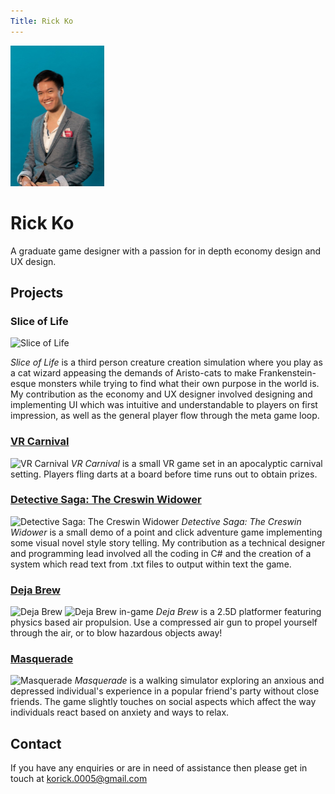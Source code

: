 ```yaml
---
Title: Rick Ko
---
```


<html>
  <head>
    <title>Rick Ko</title>
  </head>
  <body>

<img align="centre" width="150.25" height="225" src="https://raw.githubusercontent.com/KoRick95/rkdesign/main/RickKo.png" alt="This is me">

<h1>Rick Ko</h1>
A graduate game designer with a passion for in depth economy design and UX design.

<h2>Projects</h2>
<h3>Slice of Life<br> </h3>
<img align="centre" width="496.1" height="701.6" src="https://github.com/KoRick95/sliceoflifeweb/blob/main/SliceofLife.jpg?raw=true" alt="Slice of Life"> <br>

<i>Slice of Life</i> is a third person creature creation simulation where you play as a cat wizard appeasing the demands of Aristo-cats to make Frankenstein-esque monsters while trying to find what their own purpose in the world is. My contribution as the economy and UX designer involved designing and implementing UI which was intuitive and understandable to players on first impression, as well as the general player flow through the meta game loop.

<h3><a href="https://koshifu.itch.io/vr-carnival"> VR Carnival</a> <br> </h3>
<img align="centre" src="https://img.itch.zone/aW1hZ2UvODM2NjM1LzQ2ODkxNTQucG5n/original/HnmrJE.png" alt="VR Carnival">
<i>VR Carnival</i> is a small VR game set in an apocalyptic carnival setting. Players fling darts at a board before time runs out to obtain prizes.

<h3><a href="https://armgarr.itch.io/detective-saga-the-creswin-widower"> Detective Saga: The Creswin Widower</a> <br> </h3>
<img align="centre" src="https://img.itch.zone/aW1hZ2UvNjQ5NTA1LzM0ODI5ODEucG5n/original/jPT0lg.png" alt="Detective Saga: The Creswin Widower">
<i>Detective Saga: The Creswin Widower</i> is a small demo of a point and click adventure game implementing some visual novel style story telling. My contribution as a technical designer and programming lead involved all the coding in C# and the creation of a system which read text from .txt files to output within text the game.

<h3><a href="https://koshifu.itch.io/deja-brew"> Deja Brew</a> <br> </h3>
<img align="centre" src="https://img.itch.zone/aW1nLzQ2NjY4ODMucG5n/315x250%23c/04hUy0.png" alt="Deja Brew">
<img width="347" height="195" src="https://img.itch.zone/aW1hZ2UvODMyOTA0LzQ2NjcwNzQucG5n/original/3qpwrt.png" alt="Deja Brew in-game">
<i>Deja Brew</i> is a 2.5D platformer featuring physics based air propulsion. Use a compressed air gun to propel yourself through the air, or to blow hazardous objects away!

<h3><a href="https://koshifu.itch.io/masquerade"> Masquerade</a> <br> </h3>
<img align="centre" src="https://img.itch.zone/aW1nLzQzMzU2MjMucG5n/315x250%23c/O7gRh0.png" alt="Masquerade">
<i>Masquerade</i> is a walking simulator exploring an anxious and depressed individual's experience in a popular friend's party without close friends. The game slightly touches on social aspects which affect the way individuals react based on anxiety and ways to relax.

<h2>Contact</h2>
If you have any enquiries or are in need of assistance then please get in touch at <a href="mailto:korick.0005@gmail.com"> korick.0005@gmail.com</a>

  </body>
</html>
